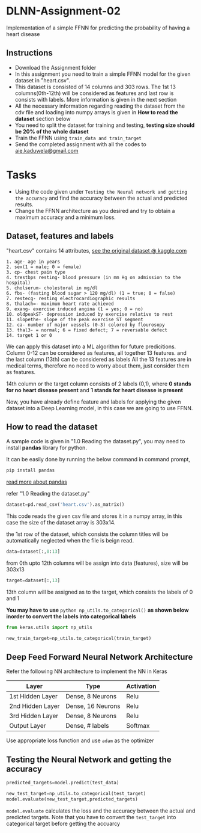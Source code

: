 # DLNN-Assignment-02
Implementation of a simple FFNN for predicting the probability of having a heart disease 

## Instructions
- Download the Assignment folder
- In this assignment you need to train a simple FFNN model for the given dataset in "heart.csv".
- This dataset is consisted of 14 columns and 303 rows. The 1st 13 columns(0th-12th) will be considered as features and last row is consists with labels. More information is given in the next section
- All the necessary information regarding reading the dataset from the cdv file and loading into numpy arrays is given in **How to read the dataset** section below
- You need to split the dataset for training and testing, **testing size should be 20% of the whole dataset**
- Train the FFNN using ```train_data and train_target```
- Send the completed assignment with all the codes to aie.kaduwela@gmail.com

# Tasks
- Using the code given under ```Testing the Neural network and getting the accuracy``` and find the accuracy between the actual and predicted results.
- Change the FFNN architecture as you desired and try to obtain a maximum accuracy and a minimum loss.

## Dataset, features and labels

"heart.csv" contains 14 attributes, [see the original dataset @ kaggle.com](https://www.kaggle.com/ronitf/heart-disease-uci)

```
1. age- age in years
2. sex(1 = male; 0 = female)
3. cp- chest pain type
4. trestbps resting- blood pressure (in mm Hg on admission to the hospital)
5. cholserum- cholestoral in mg/dl
6. fbs- (fasting blood sugar > 120 mg/dl) (1 = true; 0 = false)
7. restecg- resting electrocardiographic results
8. thalach=- maximum heart rate achieved
9. exang- exercise induced angina (1 = yes; 0 = no)
10. oldpeakST- depression induced by exercise relative to rest
11. slopethe- slope of the peak exercise ST segment
12. ca- number of major vessels (0-3) colored by flourosopy
13. thal3- = normal; 6 = fixed defect; 7 = reversable defect
14. target 1 or 0
```

We can apply this dataset into a ML algorithm for future predicitions. Column 0-12 can be considered as features, all together 13 features. and the last column (13th) can be considered as labels
All the 13 features are in medical terms, therefore no need to worry about them, just consider them as features.

14th column or the target column consists of 2 labels (0,1), where **0 stands for no heart disease present** and **1 stands for heart disease is present** 

Now, you have already define feature and labels for applying the given dataset into a Deep Learning model, in this case we are going to use FFNN.

## How to read the dataset

A sample code is given in "1.0 Reading the dataset.py", you may need to install **pandas** library for python.

It can be easily done by running the below command in command prompt,

```python
pip install pandas
```

[read more about pandas](https://pandas.pydata.org/)


refer "1.0 Reading the dataset.py" 

```python
dataset=pd.read_csv('heart.csv').as_matrix()
```
This code reads the given csv file and stores it in a numpy array, in this case the size of the dataset array is 303x14.

the 1st row of the dataset, which consists the column titles will be automatically neglected when the file is beign read.

```python
data=dataset[:,0:13]
```
from 0th upto 12th columns will be assign into data (features), size will be 303x13 

```python
target=dataset[:,13]
```
13th column will be assigned as to the target, which consists the labels of 0 and 1


**You may have to use** ```python np_utils.to_categorical()``` **as shown below inorder to convert the labels into categorical labels**
```python
from keras.utils import np_utils

new_train_target=np_utils.to_categorical(train_target)
```

## Deep Feed Forward Neural Network Architecture

Refer the following NN architecture to implement the NN in Keras

| Layer         | Type          | Activation   |
| ------------- | ------------- | ------ |
| 1st Hidden Layer  | Dense, 8 Neurons  | Relu  |
| 2nd Hidden Layer  | Dense, 16 Neurons  |  Relu |
| 3rd Hidden Layer  | Dense, 8 Neurons  |  Relu |
| Output Layer  | Dense, # labels  |  Softmax |

Use appropriate loss function and use ```adam``` as the optimizer

## Testing the Neural Network and getting the accuracy

```python
predicted_targets=model.predict(test_data)

new_test_target=np_utils.to_categorical(test_target)
model.evaluate(new_test_target,predicted_targets)
```

```model.evaluate``` calculates the loss and the accuracy between the actual and predicted targets. Note that you have to convert the ```test_target``` into categorical target before getting the accuarcy
